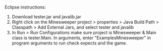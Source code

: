 Eclipse instructions: 
1. Download tester.jar and javalib.jar
2. Right click on the Minesweeper project > properties > Java Build Path > Classpath > Add External Jars, and select tester and javalib
3. In Run > Run Configurations make sure project is Minesweeper & Main class is tester.Main. In arguments, enter "ExamplesMinesweeper" in program arguments to run check expects and the game. 
